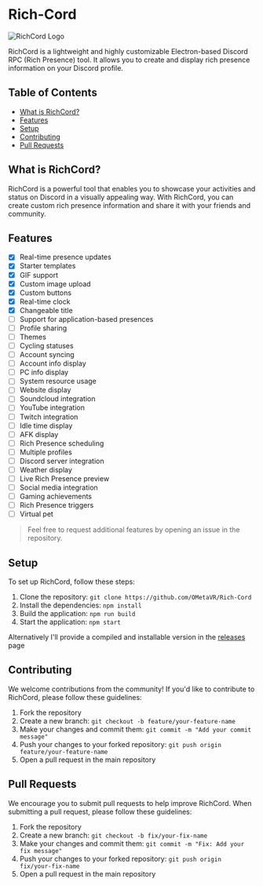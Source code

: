 # Rich-Cord

![RichCord Logo](path/to/logo.png)

RichCord is a lightweight and highly customizable Electron-based Discord RPC (Rich Presence) tool. It allows you to create and display rich presence information on your Discord profile.

## Table of Contents
- [What is RichCord?](#what-is-richcord)
- [Features](#features)
- [Setup](#setup)
- [Contributing](#contributing)
- [Pull Requests](#pull-requests)

## What is RichCord?

RichCord is a powerful tool that enables you to showcase your activities and status on Discord in a visually appealing way. With RichCord, you can create custom rich presence information and share it with your friends and community.

## Features

- [x] Real-time presence updates
- [x] Starter templates
- [x] GIF support
- [x] Custom image upload
- [x] Custom buttons
- [x] Real-time clock
- [x] Changeable title
- [ ] Support for application-based presences
- [ ] Profile sharing
- [ ] Themes
- [ ] Cycling statuses
- [ ] Account syncing
- [ ] Account info display
- [ ] PC info display
- [ ] System resource usage
- [ ] Website display
- [ ] Soundcloud integration
- [ ] YouTube integration
- [ ] Twitch integration
- [ ] Idle time display
- [ ] AFK display
- [ ] Rich Presence scheduling
- [ ] Multiple profiles
- [ ] Discord server integration
- [ ] Weather display
- [ ] Live Rich Presence preview
- [ ] Social media integration
- [ ] Gaming achievements
- [ ] Rich Presence triggers
- [ ] Virtual pet

> Feel free to request additional features by opening an issue in the repository.

## Setup

To set up RichCord, follow these steps:

1. Clone the repository: `git clone https://github.com/OMetaVR/Rich-Cord`
2. Install the dependencies: `npm install`
3. Build the application: `npm run build`
4. Start the application: `npm start`

Alternatively I'll provide a compiled and installable version in the [releases](https://github.com/OMetaVR/Rich-Cord) page

## Contributing

We welcome contributions from the community! If you'd like to contribute to RichCord, please follow these guidelines:

1. Fork the repository
2. Create a new branch: `git checkout -b feature/your-feature-name`
3. Make your changes and commit them: `git commit -m "Add your commit message"`
4. Push your changes to your forked repository: `git push origin feature/your-feature-name`
5. Open a pull request in the main repository

## Pull Requests

We encourage you to submit pull requests to help improve RichCord. When submitting a pull request, please follow these guidelines:

1. Fork the repository
2. Create a new branch: `git checkout -b fix/your-fix-name`
3. Make your changes and commit them: `git commit -m "Fix: Add your fix message"`
4. Push your changes to your forked repository: `git push origin fix/your-fix-name`
5. Open a pull request in the main repository


